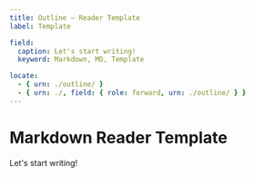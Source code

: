 ```yaml
---
title: Outline – Reader Template
label: Template

field:
  caption: Let's start writing!
  keyword: Markdown, MD, Template

locate:
  - { urn: ./outline/ }
  - { urn: ./, field: { role: forward, urn: ./outline/ } }
---
```


# Markdown Reader Template

Let's start writing!

